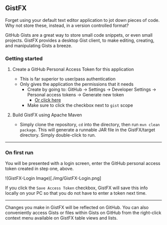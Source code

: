 
## GistFX

Forget using your default text editor application to jot down pieces of
code. Why not store these, instead, in a version controlled format?

GitHub Gists are a great way to store small code snippets, or even small
projects. GistFX provides a desktop Gist client, to make editing, creating, and
manipulating Gists a breeze.

### Getting started

  1. Create a GitHub Personal Access Token for this application
     - This is far superior to user/pass authentication
     - Only gives the application the permissions that it needs
       - Create by going to: GitHub -> Settings -> Developer Settings -> Personal access tokens -> Generate new token
         - [Or click here](https://github.com/settings/tokens/new)
       - Make sure to click the checkbox next to `gist` scope
    
  2. Build GistFX using Apache Maven 
     - Simply clone the repository, `cd` into the directory, then
     run `mvn clean package`. This will generate a runnable JAR file
     in the GistFX/target directory. Simply double-click to run.
---

### On first run

You will be presented with a login screen, enter the GitHub personal 
access token created in step one, above.

!(GistFX-Login Image)[./img/GistFX-Login.png] 

If you click the `Save Access Token` checkbox, GistFX will save this info locally
on your PC so that you do not have to enter a token next time.

---

Changes you make in GistFX will be reflected on GitHub. You can also conveniently access
Gists or files within Gists on GitHub from the right-click context menu available
on GistFX table views and lists.